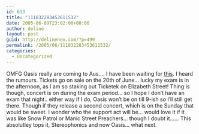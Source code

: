 ```yaml
---
id: 613
title: "111832283453611532"
date: 2005-06-09T23:02:00+00:00
author: deline
layout: post
guid: http://delineneo.com/?p=499
permalink: /2005/06/111832283453611532/
categories:
  - Uncategorized
---
```

OMFG Oasis really are coming to Aus&#8230;. I have been waiting for [this](http://www.oasisinet.com/site.php?site=news&idx=592). I heard the rumours. Tickets go on sale on the 20th of June&#8230; lucky my exam is in the afternoon, as I am so staking out Ticketek on Elizabeth Street! Thing is though, concert is on during the exam period&#8230; so I hope I don&#8217;t have an exam that night.. either way if I do, Oasis won&#8217;t be on till 9-ish so I&#8217;ll still get there. Though if they release a second concert, which is on the Sunday that would be sweet. I wonder who the support act will be&#8230; would love it if it was like Snow Patrol or Manic Street Preachers&#8230; though I doubt it&#8230;&#8230; This absolutley tops it, Stereophonics and now Oasis&#8230; what next.